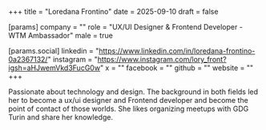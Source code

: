 +++
title = "Loredana Frontino"
date = 2025-09-10
draft = false

[params]
company = ""
role = "UX/UI Designer & Frontend Developer - WTM Ambassador"
male = true

[params.social]
linkedin = "https://www.linkedin.com/in/loredana-frontino-0a2367132/"
instagram = "https://www.instagram.com/lory_front?igsh=aHJwemVkd3FucG0w"
x = ""
facebook = ""
github = ""
website = ""
+++

Passionate about technology and design. The background in both fields led her to become a ux/ui designer and Frontend developer and become the point of contact of those worlds.
She likes organizing meetups with GDG Turin and share her knowledge.
